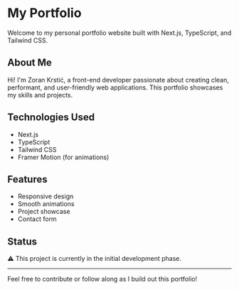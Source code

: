 # My Portfolio

Welcome to my personal portfolio website built with Next.js, TypeScript, and Tailwind CSS.

## About Me

Hi! I'm Zoran Krstić, a front-end developer passionate about creating clean, performant, and user-friendly web applications. This portfolio showcases my skills and projects.

## Technologies Used

- Next.js  
- TypeScript  
- Tailwind CSS  
- Framer Motion (for animations)  

## Features

- Responsive design  
- Smooth animations  
- Project showcase  
- Contact form  

## Status

⚠️ This project is currently in the initial development phase.

---

Feel free to contribute or follow along as I build out this portfolio!

